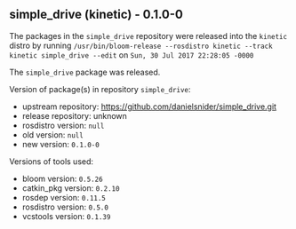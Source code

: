 ## simple_drive (kinetic) - 0.1.0-0

The packages in the `simple_drive` repository were released into the `kinetic` distro by running `/usr/bin/bloom-release --rosdistro kinetic --track kinetic simple_drive --edit` on `Sun, 30 Jul 2017 22:28:05 -0000`

The `simple_drive` package was released.

Version of package(s) in repository `simple_drive`:

- upstream repository: https://github.com/danielsnider/simple_drive.git
- release repository: unknown
- rosdistro version: `null`
- old version: `null`
- new version: `0.1.0-0`

Versions of tools used:

- bloom version: `0.5.26`
- catkin_pkg version: `0.2.10`
- rosdep version: `0.11.5`
- rosdistro version: `0.5.0`
- vcstools version: `0.1.39`


